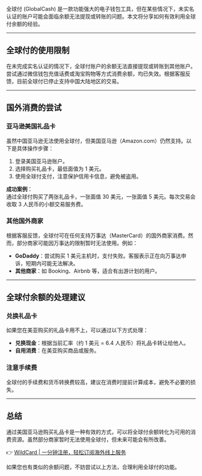 全球付 (GlobalCash) 是一款功能强大的电子钱包工具，但在某些情况下，未实名认证的账户可能会面临余额无法提现或转账的问题。本文将分享如何有效利用全球付余额的经验。

---

## 全球付的使用限制

在未完成实名认证的情况下，全球付账户的余额无法直接提现或转账到其他账户。尝试通过微信钱包充值话费或淘宝购物等方式消费余额，均已失效。根据客服反馈，目前全球付已停止支持中国大陆地区的交易。

---

## 国外消费的尝试

### 亚马逊美国礼品卡

虽然中国亚马逊无法使用全球付，但美国亚马逊（Amazon.com）仍然支持。以下是具体操作步骤：

1. 登录美国亚马逊账户。
2. 选择购买礼品卡，最低面值为 1 美元。
3. 使用全球付支付，注意保护信用卡信息，避免被盗用。

**成功案例**：  
通过全球付购买了两张礼品卡，一张面值 30 美元，一张面值 5 美元。每次交易会收取 3 人民币的小额交易服务费。

### 其他国外商家

根据客服反馈，全球付可在任何支持万事达（MasterCard）的国外商家消费。然而，部分商家可能因万事达的限制暂时无法使用。例如：

- **GoDaddy**：尝试购买 1 美元主机时，支付失败。客服表示正在向万事达申诉，短期内可能无法解决。
- **其他商家**：如 Booking、Airbnb 等，适合有出游计划的用户。

---

## 全球付余额的处理建议

### 兑换礼品卡

如果您在美亚购买的礼品卡用不上，可以通过以下方式处理：

- **兑换现金**：根据当前汇率（约 1 美元 = 6.4 人民币）将礼品卡转让给他人。
- **自用消费**：在美亚购买商品或服务。

### 注意手续费

全球付的手续费和货币转换费较高，建议在消费时提前计算成本，避免不必要的损失。

---

## 总结

通过美国亚马逊购买礼品卡是一种有效的方式，可以将全球付余额转化为可用的消费资源。虽然部分商家暂时无法使用全球付，但未来可能会有所改善。

👉 [WildCard | 一分钟注册，轻松订阅海外线上服务](https://bit.ly/bewildcard)

如果您也有类似的余额问题，不妨尝试以上方法，合理利用全球付的功能。
